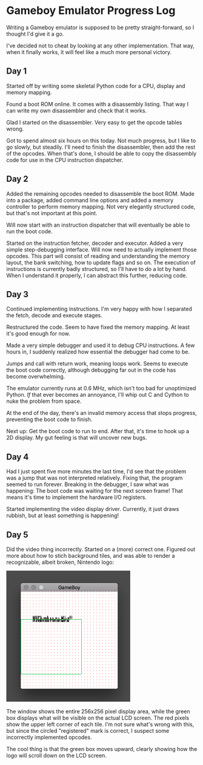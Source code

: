 Gameboy Emulator Progress Log
=============================

Writing a Gameboy emulator is supposed to be pretty straight-forward, so I
thought I'd give it a go.

I've decided not to cheat by looking at any other implementation. That way,
when it finally works, it will feel like a much more personal victory.

Day 1
-----

Started off by writing some skeletal Python code for a CPU, display and memory
mapping.

Found a boot ROM online. It comes with a disassembly listing. That way I can
write my own disassembler and check that it works.

Glad I started on the disassembler. Very easy to get the opcode tables wrong.

Got to spend almost six hours on this today. Not much progress, but I like to
go slowly, but steadily. I'll need to finish the disassembler, then add the
rest of the opcodes. When that's done, I should be able to copy the disassembly
code for use in the CPU instruction dispatcher.

Day 2
-----

Added the remaining opcodes needed to disassemble the boot ROM. Made into a
package, added command line options and added a memory controller to perform
memory mapping. Not very elegantly structured code, but that's not important at
this point.

Will now start with an instruction dispatcher that will eventually be able to
run the boot code.

Started on the instruction fetcher, decoder and executor. Added a very simple
step-debugging interface. Will now need to actually implement those opcodes.
This part will consist of reading and understanding the memory layout, the bank
switching, how to update flags and so on. The execution of instructions is
currently badly structured, so I'll have to do a lot by hand. When I understand
it properly, I can abstract this further, reducing code.

Day 3
-----

Continued implementing instructions. I'm very happy with how I separated the
fetch, decode and execute stages.

Restructured the code. Seem to have fixed the memory mapping. At least it's
good enough for now.

Made a very simple debugger and used it to debug CPU instructions.  A few hours
in, I suddenly realized how essential the debugger had come to be.

Jumps and call with return work, meaning loops work. Seems to execute the boot
code correctly, although debugging far out in the code has become overwhelming.

The emulator currently runs at 0.6 MHz, which isn't too bad for unoptimized
Python. *If* that ever becomes an annoyance, I'll whip out C and Cython to nuke
the problem from space.

At the end of the day, there's an invalid memory access that stops progress,
preventing the boot code to finish.

Next up: Get the boot code to run to end. After that, it's time to hook up a 2D
display. My gut feeling is that will uncover new bugs.

Day 4
-----

Had I just spent five more minutes the last time, I'd see that the problem was
a jump that was not interpreted relatively. Fixing that, the program seemed to
run forever. Breaking in the debugger, I saw what was happening: The boot code
was waiting for the next screen frame! That means it's time to implement the
hardware I/O registers.

Started implementing the video display driver. Currently, it just draws
rubbish, but at least something is happening!

Day 5
-----

Did the video thing incorrectly. Started on a (more) correct one. Figured out more
about how to stich background tiles, and was able to render a recognizable,
albeit broken, Nintendo logo:

![Broken Nintendo logo](boot-screen-01.png)

The window shows the entire 256x256 pixel display area, while the green box
displays what will be visible on the actual LCD screen. The red pixels show the
upper left corner of each tile. I'm not sure what's wrong with this, but since
the circled "registered" mark is correct, I suspect some incorrectly
implemented opcodes.

The cool thing is that the green box moves upward, clearly showing how the logo
will scroll down on the LCD screen.
